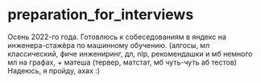 # preparation_for_interviews

Осень 2022-го года.
Готовлюсь к собеседованиям в яндекс на инженера-стажёра по машинному обучению. (алгосы, мл классический, фиче инжениринг, дл, nlp, рекомендашки и мб немного мл на графах, + матеша (тервер, матстат, мб чуть-чуть аб тестов)
Надеюсь, я пройду, ахах :)
